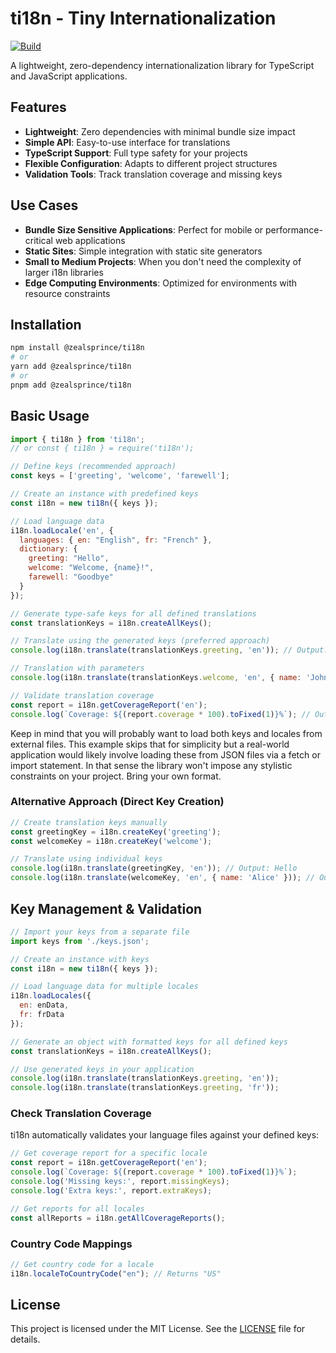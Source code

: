 # ti18n - Tiny Internationalization

[![Build](https://github.com/zealsprince/ti18n/actions/workflows/build.yml/badge.svg)](https://github.com/zealsprince/ti18n/actions/workflows/build.yml)

A lightweight, zero-dependency internationalization library for TypeScript and JavaScript applications.

## Features

- **Lightweight**: Zero dependencies with minimal bundle size impact
- **Simple API**: Easy-to-use interface for translations
- **TypeScript Support**: Full type safety for your projects
- **Flexible Configuration**: Adapts to different project structures
- **Validation Tools**: Track translation coverage and missing keys

## Use Cases

- **Bundle Size Sensitive Applications**: Perfect for mobile or performance-critical web applications
- **Static Sites**: Simple integration with static site generators
- **Small to Medium Projects**: When you don't need the complexity of larger i18n libraries
- **Edge Computing Environments**: Optimized for environments with resource constraints

## Installation

```bash
npm install @zealsprince/ti18n
# or
yarn add @zealsprince/ti18n
# or
pnpm add @zealsprince/ti18n
```

## Basic Usage

```javascript
import { ti18n } from 'ti18n';
// or const { ti18n } = require('ti18n');

// Define keys (recommended approach)
const keys = ['greeting', 'welcome', 'farewell'];

// Create an instance with predefined keys
const i18n = new ti18n({ keys });

// Load language data
i18n.loadLocale('en', {
  languages: { en: "English", fr: "French" },
  dictionary: {
    greeting: "Hello",
    welcome: "Welcome, {name}!",
    farewell: "Goodbye"
  }
});

// Generate type-safe keys for all defined translations
const translationKeys = i18n.createAllKeys();

// Translate using the generated keys (preferred approach)
console.log(i18n.translate(translationKeys.greeting, 'en')); // Output: Hello

// Translation with parameters
console.log(i18n.translate(translationKeys.welcome, 'en', { name: 'John' })); // Output: Welcome, John!

// Validate translation coverage
const report = i18n.getCoverageReport('en');
console.log(`Coverage: ${(report.coverage * 100).toFixed(1)}%`); // Output: Coverage: 100.0%
```

Keep in mind that you will probably want to load both keys and locales from external files.
This example skips that for simplicity but a real-world application would likely involve loading these
from JSON files via a fetch or import statement. In that sense the library won't impose any stylistic
constraints on your project. Bring your own format.

### Alternative Approach (Direct Key Creation)

```javascript
// Create translation keys manually
const greetingKey = i18n.createKey('greeting');
const welcomeKey = i18n.createKey('welcome');

// Translate using individual keys
console.log(i18n.translate(greetingKey, 'en')); // Output: Hello
console.log(i18n.translate(welcomeKey, 'en', { name: 'Alice' })); // Output: Welcome, Alice!
```

## Key Management & Validation

```javascript
// Import your keys from a separate file
import keys from './keys.json';

// Create an instance with keys
const i18n = new ti18n({ keys });

// Load language data for multiple locales
i18n.loadLocales({
  en: enData,
  fr: frData
});

// Generate an object with formatted keys for all defined keys
const translationKeys = i18n.createAllKeys();

// Use generated keys in your application
console.log(i18n.translate(translationKeys.greeting, 'en'));
console.log(i18n.translate(translationKeys.greeting, 'fr'));
```

### Check Translation Coverage

ti18n automatically validates your language files against your defined keys:

```javascript
// Get coverage report for a specific locale
const report = i18n.getCoverageReport('en');
console.log(`Coverage: ${(report.coverage * 100).toFixed(1)}%`);
console.log('Missing keys:', report.missingKeys);
console.log('Extra keys:', report.extraKeys);

// Get reports for all locales
const allReports = i18n.getAllCoverageReports();
```

### Country Code Mappings

```typescript
// Get country code for a locale
i18n.localeToCountryCode("en"); // Returns "US"
```

## License

This project is licensed under the MIT License. See the [LICENSE](https://github.com/zealsprince/ti18n/blob/main/LICENSE) file for details.
